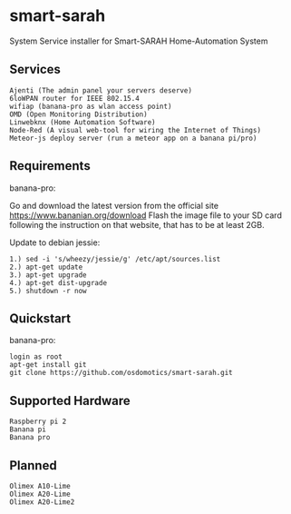 smart-sarah
===========

System Service installer for Smart-SARAH Home-Automation System

Services
--------

    Ajenti (The admin panel your servers deserve)
    6loWPAN router for IEEE 802.15.4
    wifiap (banana-pro as wlan access point)
    OMD (Open Monitoring Distribution)
    Linwebknx (Home Automation Software)
    Node-Red (A visual web-tool for wiring the Internet of Things)
    Meteor-js deploy server (run a meteor app on a banana pi/pro)    

Requirements
------------

banana-pro:

Go and download the latest version from the official site https://www.bananian.org/download Flash the image file to your SD card following the instruction on that website, that has to be at least 2GB.

Update to debian jessie:

    1.) sed -i 's/wheezy/jessie/g' /etc/apt/sources.list
    2.) apt-get update
    3.) apt-get upgrade
    4.) apt-get dist-upgrade
    5.) shutdown -r now


Quickstart
----------

banana-pro:

    login as root
    apt-get install git
    git clone https://github.com/osdomotics/smart-sarah.git
  

Supported Hardware
------------------

    Raspberry pi 2
    Banana pi
    Banana pro


Planned
-------

    Olimex A10-Lime
    Olimex A20-Lime
    Olimex A20-Lime2

